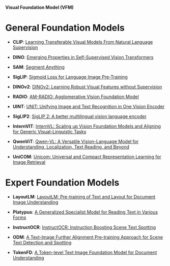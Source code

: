 **Visual Foundation Model (VFM)**

# General Foundation Models

- **CLIP**: [Learning Transferable Visual Models From Natural Language Supervision](https://arxiv.org/abs/2103.00020)

- **DINO**: [Emerging Properties in Self-Supervised Vision Transformers](https://arxiv.org/abs/2104.14294)

- **SAM**: [Segment Anything](https://arxiv.org/abs/2304.02643)

- **SigLIP**: [Sigmoid Loss for Language Image Pre-Training](https://arxiv.org/abs/2303.15343)

- **DINOv2**: [DINOv2: Learning Robust Visual Features without Supervision](https://arxiv.org/abs/2304.07193)

- **RADIO**: [AM-RADIO: Agglomerative Vision Foundation Model](https://arxiv.org/abs/2301.13254)

- **UINT**: [UNIT: Unifying Image and Text Recognition in One Vision Encoder](https://arxiv.org/abs/2203.05765)

- **SigLIP2**: [SigLIP 2: A better multilingual vision language encoder](https://arxiv.org/pdf/2502.14786?)

- **InternVIT**: [InternVL: Scaling up Vision Foundation Models and Aligning for Generic Visual-Linguistic Tasks](https://arxiv.org/abs/2211.06387)

- **QwenViT**: [Qwen-VL: A Versatile Vision-Language Model for Understanding, Localization, Text Reading, and Beyond](https://arxiv.org/abs/2308.12966)

- **UniCOM**: [Unicom: Universal and Compact Representation Learning for Image Retrieval](https://arxiv.org/abs/2303.09328)

# Expert Foundation Models

- **LayoutLM**: [LayoutLM: Pre-training of Text and Layout for Document Image Understanding](https://arxiv.org/abs/1912.13318)

- **Platypus**: [A Generalized Specialist Model for Reading Text in Various Forms](https://arxiv.org/abs/2302.14895)

- **InstructOCR**: [InstructOCR: Instruction Boosting Scene Text Spotting](https://arxiv.org/abs/2304.08626)

- **ODM**: [A Text-Image Further Alignment Pre-training Approach for Scene Text Detection and Spotting](https://arxiv.org/abs/2305.12698)

- **TokenFD**: [A Token-level Text Image Foundation Model for Document Understanding](https://arxiv.org/abs/2503.02304)

  

